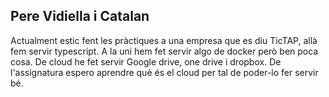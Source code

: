 ## Pere Vidiella i Catalan

Actualment estic fent les pràctiques a una empresa que es diu TicTAP, allà fem servir typescript.
A la uni hem fet servir algo de docker però ben poca cosa.
De cloud he fet servir Google drive, one drive i dropbox.
De l'assignatura espero aprendre què és el cloud per tal de poder-lo fer servir bé.